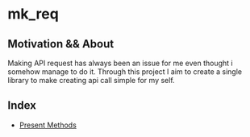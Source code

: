 # mk_req 

## Motivation && About
Making API request has always been an issue for me even thought i somehow manage to do it. Through this project I aim to create a single library to make creating api call simple for my self.

## Index
- [Present Methods](./docs/currentApproaches.md)